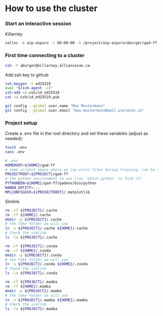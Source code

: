 # How to use the cluster


### Start an interactive session

Killarney
```bash
salloc -A aip-aspuru -t 60:00:00 -D /project/aip-aspuru/aburger/gad-ff --gres=gpu:l40s:1 --mem=128GB
```


### First time connecting to a cluster

```bash
ssh -Y aburger@killarney.alliancecan.ca
```

Add ssh key to github
```bash
ssh-keygen -t ed25519
eval "$(ssh-agent -s)"
ssh-add ~/.ssh/id_ed25519
cat ~/.ssh/id_ed25519.pub
```

```bash
git config --global user.name "Max Mustermann"
git config --global user.email "max.mustermann@mail.utoronto.ca"
```


### Project setup
Create a .env file in the root directory and set these variables (adjust as needed):
```bash
touch .env
nano .env
```
```bash
# .env
HOMEROOT=${HOME}/gad-ff
# some scratch space where we can write files during training. can be the same as HOMEROOT
PROJECTROOT=${PROJECT}/gad-ff
# the python environment to use (run `which python` to find it)
PYTHONBIN=${HOME}/gad-ff/gadenv/bin/python
WANDB_ENTITY=...
MPLCONFIGDIR=${PROJECTROOT}/.matplotlib
```


Simlink
```bash
rm -rf ${PROJECT}/.cache
rm -rf ${HOME}/.cache
mkdir -p ${PROJECT}/.cache
# the fake folder we will use
ln -s ${PROJECT}/.cache ${HOME}/.cache
# Check the simlink
ls -la ${PROJECT}/.cache

rm -rf ${PROJECT}/.conda
rm -rf ${HOME}/.conda
mkdir -p ${PROJECT}/.conda
# the fake folder we will use
ln -s ${PROJECT}/.conda ${HOME}/.conda
# Check the simlink
ls -la ${PROJECT}/.conda

rm -rf ${PROJECT}/.mamba
rm -rf ${HOME}/.mamba
mkdir -p ${PROJECT}/.mamba
# the fake folder we will use
ln -s ${PROJECT}/.mamba ${HOME}/.mamba
# Check the simlink
ls -la ${PROJECT}/.mamba
```
